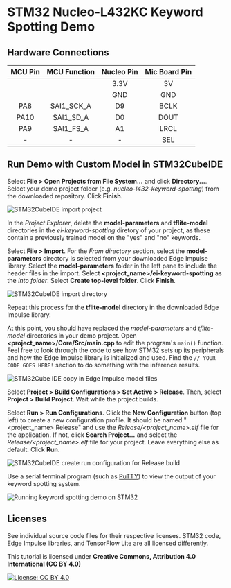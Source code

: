 # STM32 Nucleo-L432KC Keyword Spotting Demo

## Hardware Connections

| MCU Pin | MCU Function | Nucleo Pin | Mic Board Pin |
|:-------:|:------------:|:----------:|:-------------:|
|         |              |    3.3V    |       3V      |
|         |              |     GND    |      GND      |
|   PA8   |  SAI1_SCK_A  |      D9    |     BCLK      |
|   PA10  |   SAI1_SD_A  |      D0    |     DOUT      |
|   PA9   |   SAI1_FS_A  |      A1    |     LRCL      |
|    -    |       -      |       -    |      SEL      |

## Run Demo with Custom Model in STM32CubeIDE

Select **File > Open Projects from File System...** and click **Directory...**. Select your demo project folder (e.g. *nucleo-l432-keyword-spotting*) from the downloaded repository. Click **Finish**.

![STM32CubeIDE import project](https://raw.githubusercontent.com/ShawnHymel/ei-keyword-spotting/master/images/screen-import-stm32-project.png)

In the *Project Explorer*, delete the **model-parameters** and **tflite-model** directories in the *ei-keyword-spotting* diretory of your project, as these contain a previously trained model on the "yes" and "no" keywords.

Select **File > Import**. For the *From directory* section, select the **model-parameters** directory is selected from your downloaded Edge Impulse library. Select the **model-parameters** folder in the left pane to include the header files in the import. Select **<project_name>/ei-keyword-spotting** as the *Into folder*. Select **Create top-level folder**. Click **Finish**.

![STM32CubeIDE import directory](https://raw.githubusercontent.com/ShawnHymel/ei-keyword-spotting/master/images/screen-stm32-import-model-files.png)

Repeat this process for the **tflite-model** directory in the downloaded Edge Impulse library.

At this point, you should have replaced the *model-parameters* and *tflite-model* directories in your demo project. Open **<project_name>/Core/Src/main.cpp** to edit the program's `main()` function. Feel free to look through the code to see how STM32 sets up its peripherals and how the Edge Impulse library is initialized and used. Find the `// YOUR CODE GOES HERE!` section to do something with the inference results.

![STM32Cube IDE copy in Edge Impulse model files](https://raw.githubusercontent.com/ShawnHymel/ei-keyword-spotting/master/images/screen-stm32-add-model.png)

Select **Project > Build Configurations > Set Active > Release**. Then, select **Project > Build Project**. Wait while the project builds.

Select **Run > Run Configurations**. Click the **New Configuration** button (top left) to create a new configuration profile. It should be named "<project_name> Release" and use the *Release/<project_name>.elf* file for the application. If not, click **Search Project...** and select the *Release/<project_name>.elf* file for your project. Leave everything else as default. Click **Run**.

![STM32CubeIDE create run configuration for Release build](https://raw.githubusercontent.com/ShawnHymel/ei-keyword-spotting/master/images/screen-stm32-run-configuration.png)

Use a serial terminal program (such as [PuTTY](https://www.putty.org/)) to view the output of your keyword spotting system.

![Running keyword spotting demo on STM32](https://raw.githubusercontent.com/ShawnHymel/ei-keyword-spotting/master/images/screen-serial-output.png)

## Licenses

See individual source code files for their respective licenses. STM32 code, Edge Impulse libraries, and TensorFlow Lite are all licensed differently.

This tutorial is licensed under **Creative Commons, Attribution 4.0 International (CC BY 4.0)**

[![License: CC BY 4.0](https://licensebuttons.net/l/by/4.0/80x15.png)](https://creativecommons.org/licenses/by/4.0/)